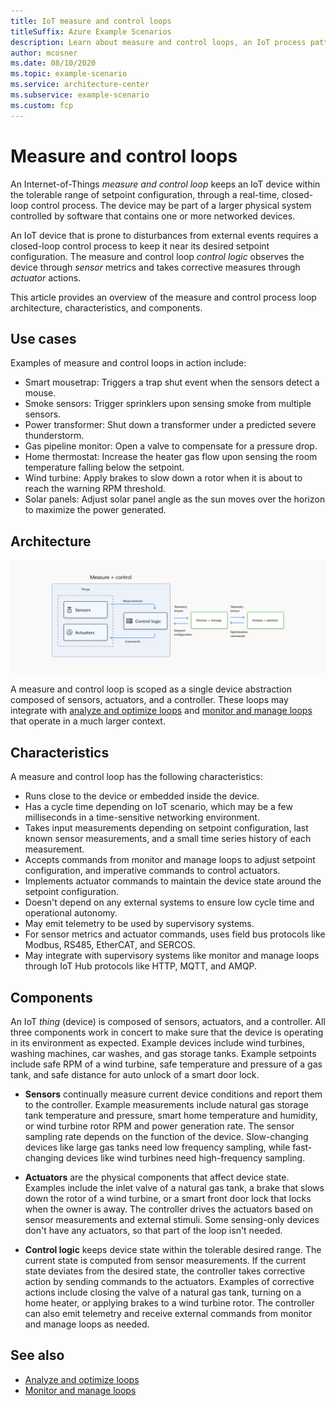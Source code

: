 ```yaml
---
title: IoT measure and control loops
titleSuffix: Azure Example Scenarios
description: Learn about measure and control loops, an IoT process pattern to keep IoT devices within tolerable ranges.
author: mcosner
ms.date: 08/10/2020
ms.topic: example-scenario
ms.service: architecture-center
ms.subservice: example-scenario
ms.custom: fcp
---
```


# Measure and control loops
An Internet-of-Things *measure and control loop* keeps an IoT device within the tolerable range of setpoint configuration, through a real-time, closed-loop control process. The device may be part of a larger physical system controlled by software that contains one or more networked devices.

An IoT device that is prone to disturbances from external events requires a closed-loop control process to keep it near its desired setpoint configuration. The measure and control loop *control logic* observes the device through *sensor* metrics and takes corrective measures through *actuator* actions.

This article provides an overview of the measure and control process loop architecture, characteristics, and components.

## Use cases
Examples of measure and control loops in action include:
- Smart mousetrap: Triggers a trap shut event when the sensors detect a mouse.
- Smoke sensors: Trigger sprinklers upon sensing smoke from multiple sensors.
- Power transformer: Shut down a transformer under a predicted severe thunderstorm.
- Gas pipeline monitor: Open a valve to compensate for a pressure drop.
- Home thermostat: Increase the heater gas flow upon sensing the room temperature falling below the setpoint.
- Wind turbine: Apply brakes to slow down a rotor when it is about to reach the warning RPM threshold.
- Solar panels: Adjust solar panel angle as the sun moves over the horizon to maximize the power generated.

## Architecture
![Measure and control loop in the context of a regulatory control.](./media/measure-and-control.svg)

A measure and control loop is scoped as a single device abstraction composed of sensors, actuators, and a controller. These loops may integrate with [analyze and optimize loops](analyze-and-optimize-loop.md) and [monitor and manage loops](monitor-and-manage-loop.md) that operate in a much larger context.

## Characteristics
A measure and control loop has the following characteristics:
- Runs close to the device or embedded inside the device.
- Has a cycle time depending on IoT scenario, which may be a few milliseconds in a time-sensitive networking environment.
- Takes input measurements depending on setpoint configuration, last known sensor measurements, and a small time series history of each measurement.
- Accepts commands from monitor and manage loops to adjust setpoint configuration, and imperative commands to control actuators.
- Implements actuator commands to maintain the device state around the setpoint configuration.
- Doesn't depend on any external systems to ensure low cycle time and operational autonomy.
- May emit telemetry to be used by supervisory systems.
- For sensor metrics and actuator commands, uses field bus protocols like Modbus, RS485, EtherCAT, and SERCOS.
- May integrate with supervisory systems like monitor and manage loops through IoT Hub protocols like HTTP, MQTT, and AMQP.

## Components
An IoT *thing* (device) is composed of sensors, actuators, and a controller. All three components work in concert to make sure that the device is operating in its environment as expected. Example devices include wind turbines, washing machines, car washes, and gas storage tanks. Example setpoints include safe RPM of a wind turbine, safe temperature and pressure of a gas tank, and safe distance for auto unlock of a smart door lock.

- **Sensors** continually measure current device conditions and report them to the controller. Example measurements include natural gas storage tank temperature and pressure, smart home temperature and humidity, or wind turbine rotor RPM and power generation rate. The sensor sampling rate depends on the function of the device. Slow-changing devices like large gas tanks need low frequency sampling, while fast-changing devices like wind turbines need high-frequency sampling.

- **Actuators** are the physical components that affect device state. Examples include the inlet valve of a natural gas tank, a brake that slows down the rotor of a wind turbine, or a smart front door lock that locks when the owner is away. The controller drives the actuators based on sensor measurements and external stimuli. Some sensing-only devices don't have any actuators, so that part of the loop isn't needed.

- **Control logic** keeps device state within the tolerable desired range. The current state is computed from sensor measurements. If the current state deviates from the desired state, the controller  takes corrective action by sending commands to the actuators. Examples of corrective actions include closing the valve of a natural gas tank, turning on a home heater, or applying brakes to a wind turbine rotor. The controller can also emit telemetry and receive external commands from monitor and manage loops as needed.

## See also
- [Analyze and optimize loops](analyze-and-optimize-loop.md)
- [Monitor and manage loops](monitor-and-manage-loop.md)